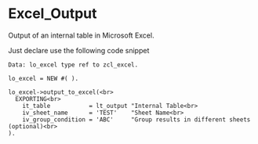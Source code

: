# Excel_Output
Output of an internal table in Microsoft Excel.

Just declare use the following code snippet 

```ABAP
Data: lo_excel type ref to zcl_excel.

lo_excel = NEW #( ).

lo_excel->output_to_excel(<br>
  EXPORTING<br>
    it_table           = lt_output "Internal Table<br>
    iv_sheet_name      = 'TEST'    "Sheet Name<br>
    iv_group_condition = 'ABC'     "Group results in different sheets (optional)<br>
).
```
